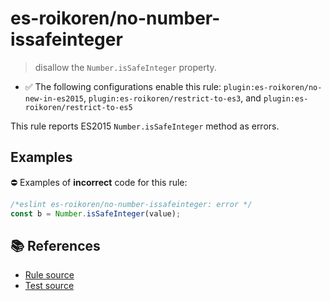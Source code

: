 # es-roikoren/no-number-issafeinteger
> disallow the `Number.isSafeInteger` property.

- ✅ The following configurations enable this rule: `plugin:es-roikoren/no-new-in-es2015`, `plugin:es-roikoren/restrict-to-es3`, and `plugin:es-roikoren/restrict-to-es5`

This rule reports ES2015 `Number.isSafeInteger` method as errors.

## Examples

⛔ Examples of **incorrect** code for this rule:

```js
/*eslint es-roikoren/no-number-issafeinteger: error */
const b = Number.isSafeInteger(value);
```

## 📚 References

- [Rule source](https://github.com/roikoren755/eslint-plugin-es/blob/v2.0.1/src/rules/no-number-issafeinteger.ts)
- [Test source](https://github.com/roikoren755/eslint-plugin-es/blob/v2.0.1/tests/src/rules/no-number-issafeinteger.ts)
